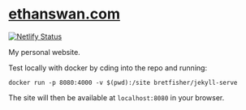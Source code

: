 # [ethanswan.com](https://ethanswan.com)

[![Netlify Status](https://api.netlify.com/api/v1/badges/5c5270e1-d609-4a19-9798-43c634a951e2/deploy-status)](https://app.netlify.com/sites/ethanswan/deploys)

My personal website.

Test locally with docker by cding into the repo and running:
```
docker run -p 8080:4000 -v $(pwd):/site bretfisher/jekyll-serve
```

The site will then be available at `localhost:8080` in your browser.

